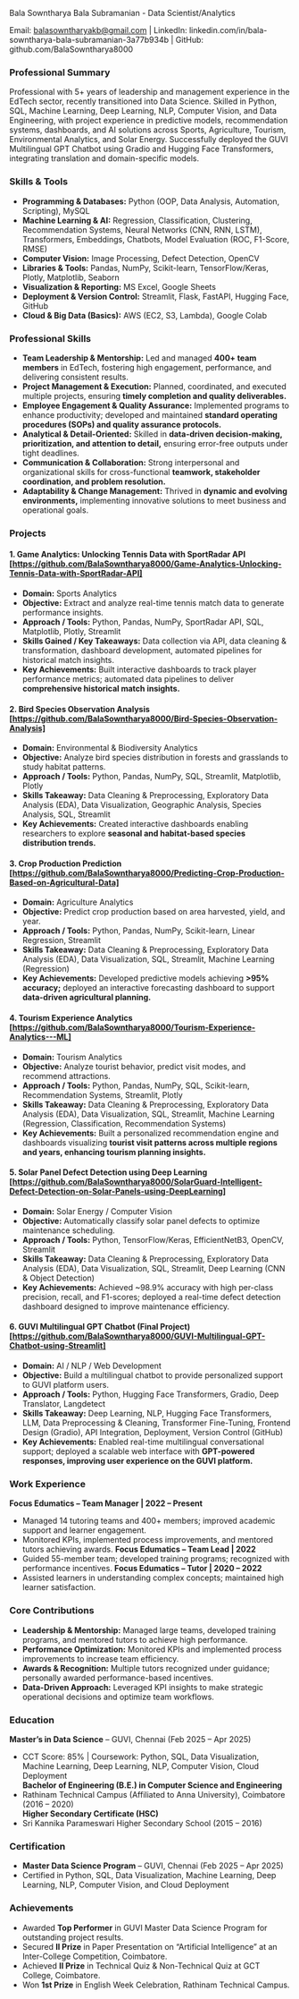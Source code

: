 Bala Sowntharya Bala Subramanian - Data Scientist/Analytics

Email: balasowntharyakb@gmail.com | LinkedIn: linkedin.com/in/bala-sowntharya-bala-subramanian-3a77b934b | GitHub: github.com/BalaSowntharya8000
### Professional Summary
Professional with 5+ years of leadership and management experience in the EdTech sector, recently transitioned into Data Science. Skilled in Python, SQL, Machine Learning, Deep Learning, NLP, Computer Vision, and Data Engineering, with project experience in predictive models, recommendation systems, dashboards, and AI solutions across Sports, Agriculture, Tourism, Environmental Analytics, and Solar Energy. Successfully deployed the GUVI Multilingual GPT Chatbot using Gradio and Hugging Face Transformers, integrating translation and domain-specific models.

### Skills & Tools
- **Programming & Databases:** Python (OOP, Data Analysis, Automation, Scripting), MySQL
- **Machine Learning & AI:** Regression, Classification, Clustering, Recommendation Systems, Neural Networks (CNN, RNN, LSTM), Transformers, Embeddings, Chatbots, Model Evaluation (ROC, F1-Score, RMSE)
- **Computer Vision:** Image Processing, Defect Detection, OpenCV
- **Libraries & Tools:** Pandas, NumPy, Scikit-learn, TensorFlow/Keras, Plotly, Matplotlib, Seaborn
- **Visualization & Reporting:** MS Excel, Google Sheets
- **Deployment & Version Control:** Streamlit, Flask, FastAPI, Hugging Face, GitHub
- **Cloud & Big Data (Basics):** AWS (EC2, S3, Lambda), Google Colab

### Professional Skills
- **Team Leadership & Mentorship:** Led and managed **400+ team members** in EdTech, fostering high engagement, performance, and delivering consistent results.
- **Project Management & Execution:** Planned, coordinated, and executed multiple projects, ensuring **timely completion and quality deliverables.**
- **Employee Engagement & Quality Assurance:** Implemented programs to enhance productivity; developed and maintained **standard operating procedures (SOPs) and quality assurance protocols.**
- **Analytical & Detail-Oriented:** Skilled in **data-driven decision-making, prioritization, and attention to detail,** ensuring error-free outputs under tight deadlines.
- **Communication & Collaboration:** Strong interpersonal and organizational skills for cross-functional **teamwork, stakeholder coordination, and problem resolution.**
- **Adaptability & Change Management:** Thrived in **dynamic and evolving environments,** implementing innovative solutions to meet business and operational goals.

### Projects
#### 1. Game Analytics: Unlocking Tennis Data with SportRadar API [https://github.com/BalaSowntharya8000/Game-Analytics-Unlocking-Tennis-Data-with-SportRadar-API]
- **Domain:** Sports Analytics
- **Objective:** Extract and analyze real-time tennis match data to generate performance insights.
- **Approach / Tools:** Python, Pandas, NumPy, SportRadar API, SQL, Matplotlib, Plotly, Streamlit
- **Skills Gained / Key Takeaways:** Data collection via API, data cleaning & transformation, dashboard development, automated pipelines for historical match insights.
- **Key Achievements:** Built interactive dashboards to track player performance metrics; automated data pipelines to deliver **comprehensive historical match insights.**

#### 2. Bird Species Observation Analysis [https://github.com/BalaSowntharya8000/Bird-Species-Observation-Analysis] 
- **Domain:** Environmental & Biodiversity Analytics
- **Objective:** Analyze bird species distribution in forests and grasslands to study habitat patterns.
- **Approach / Tools:** Python, Pandas, NumPy, SQL, Streamlit, Matplotlib, Plotly
- **Skills Takeaway:** Data Cleaning & Preprocessing, Exploratory Data Analysis (EDA), Data Visualization, Geographic Analysis, Species Analysis, SQL, Streamlit
- **Key Achievements:** Created interactive dashboards enabling researchers to explore **seasonal and habitat-based species distribution trends.**

#### 3. Crop Production Prediction [https://github.com/BalaSowntharya8000/Predicting-Crop-Production-Based-on-Agricultural-Data]
- **Domain:** Agriculture Analytics
- **Objective:** Predict crop production based on area harvested, yield, and year.
- **Approach / Tools:** Python, Pandas, NumPy, Scikit-learn, Linear Regression, Streamlit
- **Skills Takeaway:** Data Cleaning & Preprocessing, Exploratory Data Analysis (EDA), Data Visualization, SQL, Streamlit, Machine Learning (Regression)
- **Key Achievements:** Developed predictive models achieving **>95% accuracy;** deployed an interactive forecasting dashboard to support **data-driven agricultural planning.**

#### 4. Tourism Experience Analytics [https://github.com/BalaSowntharya8000/Tourism-Experience-Analytics---ML]
- **Domain:** Tourism Analytics
- **Objective:** Analyze tourist behavior, predict visit modes, and recommend attractions.
- **Approach / Tools:** Python, Pandas, NumPy, SQL, Scikit-learn, Recommendation Systems, Streamlit, Plotly
- **Skills Takeaway:** Data Cleaning & Preprocessing, Exploratory Data Analysis (EDA), Data Visualization, SQL, Streamlit, Machine Learning (Regression, Classification, Recommendation Systems)
- **Key Achievements:** Built a personalized recommendation engine and dashboards visualizing **tourist visit patterns across multiple regions and years, enhancing tourism planning insights.**

#### 5. Solar Panel Defect Detection using Deep Learning [https://github.com/BalaSowntharya8000/SolarGuard-Intelligent-Defect-Detection-on-Solar-Panels-using-DeepLearning]
- **Domain:** Solar Energy / Computer Vision
- **Objective:** Automatically classify solar panel defects to optimize maintenance scheduling.
- **Approach / Tools:** Python, TensorFlow/Keras, EfficientNetB3, OpenCV, Streamlit
- **Skills Takeaway:** Data Cleaning & Preprocessing, Exploratory Data Analysis (EDA), Data Visualization, SQL, Streamlit, Deep Learning (CNN & Object Detection)
- **Key Achievements:** Achieved ~98.9% accuracy with high per-class precision, recall, and F1-scores; deployed a real-time defect detection dashboard designed to improve maintenance efficiency.

#### 6. GUVI Multilingual GPT Chatbot (Final Project) [https://github.com/BalaSowntharya8000/GUVI-Multilingual-GPT-Chatbot-using-Streamlit]
- **Domain:** AI / NLP / Web Development
- **Objective:** Build a multilingual chatbot to provide personalized support to GUVI platform users.
- **Approach / Tools:** Python, Hugging Face Transformers, Gradio, Deep Translator, Langdetect
- **Skills Takeaway:** Deep Learning, NLP, Hugging Face Transformers, LLM, Data Preprocessing & Cleaning, Transformer Fine-Tuning, Frontend Design (Gradio), API Integration, Deployment, Version Control (GitHub)
- **Key Achievements:** Enabled real-time multilingual conversational support; deployed a scalable web interface with **GPT-powered responses, improving user experience on the GUVI platform.**

### Work Experience
**Focus Edumatics – Team Manager | 2022 – Present**
- Managed 14 tutoring teams and 400+ members; improved academic support and learner engagement.
- Monitored KPIs, implemented process improvements, and mentored tutors achieving awards.
**Focus Edumatics – Team Lead | 2022**
- Guided 55-member team; developed training programs; recognized with performance incentives.
**Focus Edumatics – Tutor | 2020 – 2022**
- Assisted learners in understanding complex concepts; maintained high learner satisfaction.

### Core Contributions
- **Leadership & Mentorship:** Managed large teams, developed training programs, and mentored tutors to achieve high performance.
- **Performance Optimization:** Monitored KPIs and implemented process improvements to increase team efficiency.
- **Awards & Recognition:** Multiple tutors recognized under guidance; personally awarded performance-based incentives.
- **Data-Driven Approach:** Leveraged KPI insights to make strategic operational decisions and optimize team workflows.

### Education
**Master’s in Data Science** – GUVI, Chennai (Feb 2025 – Apr 2025)  
- CCT Score: 85% | Coursework: Python, SQL, Data Visualization, Machine Learning, Deep Learning, NLP, Computer Vision, Cloud Deployment  
**Bachelor of Engineering (B.E.) in Computer Science and Engineering**  
- Rathinam Technical Campus (Affiliated to Anna University), Coimbatore (2016 – 2020)  
**Higher Secondary Certificate (HSC)**  
- Sri Kannika Parameswari Higher Secondary School (2015 – 2016)

### Certification
- **Master Data Science Program** – GUVI, Chennai (Feb 2025 – Apr 2025)  
-  Certified in Python, SQL, Data Visualization, Machine Learning, Deep Learning, NLP, Computer Vision, and Cloud Deployment

### Achievements
- Awarded **Top Performer** in GUVI Master Data Science Program for outstanding project results.  
- Secured **II Prize** in Paper Presentation on “Artificial Intelligence” at an Inter-College Competition, Coimbatore.  
- Achieved **II Prize** in Technical Quiz & Non-Technical Quiz at GCT College, Coimbatore.  
- Won **1st Prize** in English Week Celebration, Rathinam Technical Campus.

